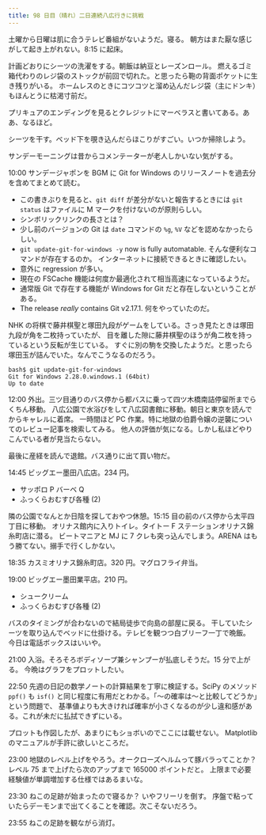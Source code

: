 ```yaml
---
title: 98 日目（晴れ）二日連続八広行きに挑戦
---
```


土曜から日曜は肌に合うテレビ番組がないようだ。寝る。
朝方はまた厭な感じがして起き上がれない。8:15 に起床。

計画どおりにシーツの洗濯をする。朝飯は納豆とレーズンロール。
燃えるゴミ箱代わりのレジ袋のストックが前回で切れた。と思ったら鞄の背面ポケットに生き残りがいる。
ホームレスのときにコツコツと溜め込んだレジ袋（主にドンキ）もほんとうに枯渇寸前だ。

プリキュアのエンディングを見るとクレジットにマーベラスと書いてある。ああ、なるほど。

シーツを干す。ベッド下を覗き込んだらほこりがすごい。いつか掃除しよう。

サンデーモーニングは昔からコメンテーターが老人しかいない気がする。

10:00 サンデージャポンを BGM に Git for Windows のリリースノートを過去分を含めてまとめて読む。

* この書きぶりを見ると、`git diff` が差分がないと報告するときには `git status` はファイルに M マークを付けないのが原則らしい。
* シンボリックリンクの長さとは？
* 少し前のバージョンの Git は `date` コマンドの `%g`, `%V` などを認めなかったらしい。
* `git update-git-for-windows -y` now is fully automatable. そんな便利なコマンドが存在するのか。
  インターネットに接続できるときに確認したい。
* 意外に regression が多い。
* 現在の FSCache 機能は何度か最適化されて相当高速になっているようだ。
* 通常版 Git で存在する機能が Windows for Git だと存在しないということがある。
* The release *really* contains Git v2.17.1. 何をやっていたのだ。

NHK の将棋で藤井棋聖と塚田九段がゲームをしている。さっき見たときは塚田九段が角を二枚持っていたが、
目を離した隙に藤井棋聖のほうが角二枚を持っているという反転が生じている。
すぐに別の駒を交換したようだ。と思ったら塚田玉が詰んでいた。なんでこうなるのだろう。


```shell
bash$ git update-git-for-windows
Git for Windows 2.28.0.windows.1 (64bit)
Up to date
```

12:00 外出。三ツ目通りのバス停から都バスに乗って四ツ木橋南詰停留所までらくちん移動。
八広公園で水浴びをして八広図書館に移動。朝日と東京を読んでからキャレルに着席。
一時間ほど PC 作業。特に地獄の伯爵令嬢の逆襲についてのレビュー記事を検索してみる。
他人の評価が気になる。しかし私ほどやりこんでいる者が見当たらない。

最後に産経を読んで退館。バス通りに出て買い物だ。

14:45 ビッグエー墨田八広店。234 円。

* サッポロ P バーベ Q
* ふっくらおむすび各種 (2)

隣の公園でなんとか日陰を探しておやつ休憩。15:15 目の前のバス停から太平四丁目に移動。
オリナス館内に入りトイレ。タイトー F ステーションオリナス錦糸町店に潜る。
ビートマニアと MJ に 7 クレも突っ込んでしまう。ARENA はもう勝てない。搦手で行くしかない。

18:35 カスミオリナス錦糸町店。320 円。マグロフライ弁当。

19:00 ビッグエー墨田業平店。210 円。

* シュークリーム
* ふっくらおむすび各種 (2)

バスのタイミングが合わないので結局徒歩で向島の部屋に戻る。
干していたシーツを取り込んでベッドに仕掛ける。テレビを観つつ白ブリーフ一丁で晩飯。
今日は電話ボックスはいいや。

21:00 入浴。そろそろボディソープ兼シャンプーが払底しそうだ。15 分で上がる。
今晩はグラフをプロットしたい。

22:50 先週の日記の数学ノートの計算結果を丁寧に検証する。SciPy のメソッド `ppf()` も
`isf()` と同じ程度に有用だとわかる。「～の確率は～と比較してどうか」という問題で、
基準値よりも大きければ確率が小さくなるのが少し違和感がある。これが未だに払拭できずにいる。

プロットも作図したが、あまりにもショボいのでここには載せない。
Matplotlib のマニュアルが手許に欲しいところだ。

23:00 地獄のレベル上げをやろう。オークローズヘルムって豚バラってことか？
レベル 75 まで上げたら次のアップまで 165000 ポイントだと。
上限まで必要経験値が単調増加する仕様ではあるまいな。

23:30 ねこの足跡が始まったので寝るか？ いやフリーリを倒す。
序盤で粘っていたらデーモンまで出てくることを確認。次こそないだろう。

23:55 ねこの足跡を観ながら消灯。
